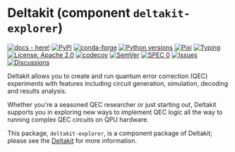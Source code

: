 # Deltakit (component `deltakit-explorer`)

[![docs - here!][docs-badge]][docs-link]
[![PyPI][pypi-badge]][pypi-link]
[![conda-forge][conda-badge]][conda-link]
[![Python versions][python-badge]][pypi-link]
[![Pixi][pixi-badge]][pixi-link]
[![Typing][typing-badge]][typing-link]
[![License: Apache 2.0][license-badge]][license-link]
[![codecov][codecov-badge]][codecov-link]
[![SemVer][semver-badge]][semver-link]
[![SPEC 0][spec0-badge]][spec0-link]
[![Issues][issues-badge]][issues-link]
[![Discussions][discussions-badge]][discussions-link]

[docs-badge]: https://readthedocs.org/projects/deltakit/badge/?version=latest
[docs-link]: https://deltakit.readthedocs.io/en/latest/

[pypi-badge]: https://img.shields.io/pypi/v/deltakit.svg
[pypi-link]: https://pypi.org/project/deltakit/

[conda-badge]: https://img.shields.io/conda/vn/conda-forge/deltakit
[conda-link]: https://anaconda.org/conda-forge/deltakit

[python-badge]: https://img.shields.io/pypi/pyversions/deltakit

[pixi-badge]: https://img.shields.io/endpoint?url=https://raw.githubusercontent.com/prefix-dev/pixi/main/assets/badge/v0.json
[pixi-link]: https://pixi.sh

[typing-badge]: https://img.shields.io/pypi/types/deltakit
[typing-link]: https://typing.python.org/

[license-badge]: https://img.shields.io/badge/License-Apache_2.0-blue.svg
[license-link]: https://www.apache.org/licenses/LICENSE-2.0

[codecov-badge]: https://codecov.io/gh/riverlane/deltakit/branch/main/graph/badge.svg
[codecov-link]: https://codecov.io/gh/riverlane/deltakit

[semver-badge]: https://img.shields.io/badge/semver-2.0.0-blue
[semver-link]: https://semver.org/spec/v2.0.0.html

[spec0-badge]: https://img.shields.io/badge/SPEC-0-forestgreen
[spec0-link]: https://scientific-python.org/specs/spec-0000/

[issues-badge]: https://img.shields.io/github/issues/riverlane/deltakit?logo=github
[issues-link]: https://github.com/riverlane/deltakit/issues

[discussions-badge]: https://img.shields.io/badge/discussions-join-blue?logo=github
[discussions-link]: https://github.com/riverlane/deltakit/discussions

Deltakit allows you to create and run quantum error correction (QEC) experiments with features
including circuit generation, simulation, decoding and results analysis.

Whether you're a seasoned QEC researcher or just starting out, Deltakit supports you
in exploring new ways to implement QEC logic all the way to running complex
QEC circuits on QPU hardware.

This package, `deltakit-explorer`, is a component package of Deltakit; please see the
[Deltakit](https://pypi.org/project/deltakit/) for more information.
